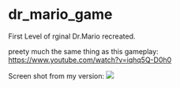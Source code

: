 # dr_mario_game
First Level of rginal Dr.Mario recreated.

preety much the same thing as this gameplay:
https://www.youtube.com/watch?v=iqhq5Q-D0h0

Screen shot from my version:
<image src="/images/images/mario_1.PNG">
